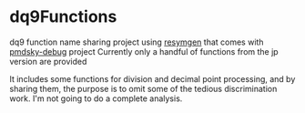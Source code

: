 # dq9Functions

dq9 function name sharing project using [resymgen](https://github.com/UsernameFodder/pmdsky-debug/blob/master/docs/resymgen.md) that comes with [pmdsky-debug](https://github.com/UsernameFodder/pmdsky-debug) project
Currently only a handful of functions from the jp version are provided

It includes some functions for division and decimal point processing, and by sharing them, the purpose is to omit some of the tedious discrimination work.
I'm not going to do a complete analysis.

